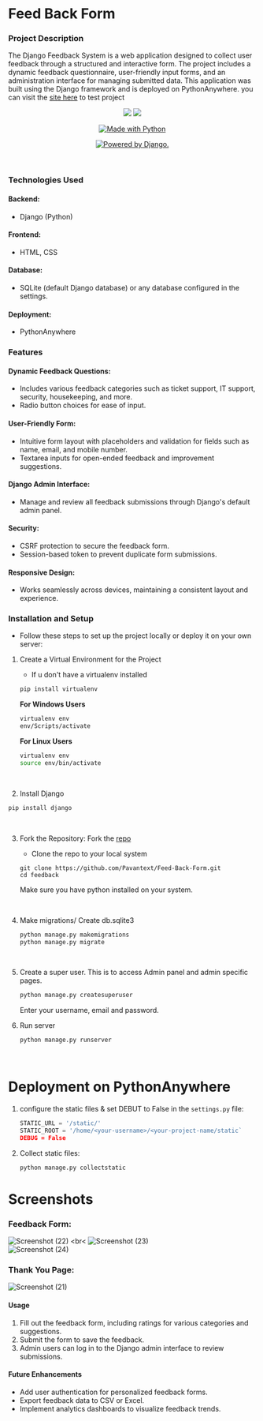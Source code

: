 # Feed Back Form
 ### Project Description
The Django Feedback System is a web application designed to collect user feedback through a structured and interactive form. The project includes a dynamic feedback questionnaire, user-friendly input forms, and an administration interface for managing submitted data. This application was built using the Django framework and is deployed on PythonAnywhere.
you can visit the  [site here](https://pavantext6.pythonanywhere.com/) to test project

<p align="center">
<a href="https://codeclimate.com/github/pkini2002/Social-media-web-app/maintainability">
<img src="https://api.codeclimate.com/v1/badges/b79b9943a5cb4340c05f/maintainability" /></a>
<a href="https://codeclimate.com/github/pkini2002/Social-media-web-app/test_coverage">
<img src="https://api.codeclimate.com/v1/badges/b79b9943a5cb4340c05f/test_coverage" /></a>
</p>

<p align="center">
<a href="https://www.python.org/"><img src="https://forthebadge.com/images/badges/made-with-python.svg" border="0" title="Made with Python" />
</p>

<p align="center">
<a href="http://www.djangoproject.com/"><img src="https://www.djangoproject.com/m/img/badges/djangopowered126x54.gif" border="0" alt="Powered by Django." title="Powered by Django." /></a>
</p>


<br>

### Technologies Used
#### Backend:
- Django (Python)
#### Frontend:
- HTML, CSS
#### Database:
- SQLite (default Django database) or any database configured in the settings.
#### Deployment:
- PythonAnywhere

### Features
#### Dynamic Feedback Questions:
- Includes various feedback categories such as ticket support, IT support, security, housekeeping, and more.
- Radio button choices for ease of input.
#### User-Friendly Form:
- Intuitive form layout with placeholders and validation for fields such as name, email, and mobile number.
- Textarea inputs for open-ended feedback and improvement suggestions.
#### Django Admin Interface:
- Manage and review all feedback submissions through Django's default admin panel.
#### Security:
- CSRF protection to secure the feedback form.
- Session-based token to prevent duplicate form submissions.
#### Responsive Design:
- Works seamlessly across devices, maintaining a consistent layout and experience.
### Installation and Setup
- Follow these steps to set up the project locally or deploy it on your own server:

1. Create a Virtual Environment for the Project

   - If u don't have a virtualenv installed

   ```bash
   pip install virtualenv
   ```
   **For Windows Users**
   ```bash
   virtualenv env
   env/Scripts/activate
   ```

   **For Linux Users**
   ```bash
   virtualenv env
   source env/bin/activate
   ```
    <br>
2. Install Django
```bash
pip install django
```
<br>

3. Fork the Repository:
Fork the [repo](https://github.com/Pavantext/Feed-Back-Form.git)
   - Clone the repo to your local system
     
   ```git
   git clone https://github.com/Pavantext/Feed-Back-Form.git
   cd feedback
   ```
   Make sure you have python installed on your system.

      <br>
4. Make migrations/ Create db.sqlite3

   ```bash
   python manage.py makemigrations
   python manage.py migrate
   ```
   <br>
5. Create a super user.
   This is to access Admin panel and admin specific pages.

   ```djangotemplate
   python manage.py createsuperuser
   ```
   
   Enter your username, email and password.
      <br>
6. Run server
   ```bash
   python manage.py runserver
   ```
<br>

# Deployment on PythonAnywhere
1. configure the static  files & set DEBUT to False in the `settings.py` file:
   ```python
   STATIC_URL = '/static/'
   STATIC_ROOT = '/home/<your-username>/<your-project-name/static`
   DEBUG = False
   ```

2. Collect static files:
   ```bash
   python manage.py collectstatic
   ```

# Screenshots
### Feedback Form:
![Screenshot (22)](https://github.com/user-attachments/assets/801f4340-b750-4c73-8512-358aa0edbb67)
<br<
![Screenshot (23)](https://github.com/user-attachments/assets/c9900e19-90fd-487a-9177-d210e4f1d119)
<br>
![Screenshot (24)](https://github.com/user-attachments/assets/49a14aaa-8f55-4660-a297-4ef9ad0cce5a)
<br>
### Thank You Page:
![Screenshot (21)](https://github.com/user-attachments/assets/83e490d9-c4c4-492e-96b2-d1d64a270836)

 #### Usage
1. Fill out the feedback form, including ratings for various categories and suggestions.
2. Submit the form to save the feedback.
3. Admin users can log in to the Django admin interface to review submissions.
   <br>
 #### Future Enhancements
- Add user authentication for personalized feedback forms.
- Export feedback data to CSV or Excel.
- Implement analytics dashboards to visualize feedback trends.

